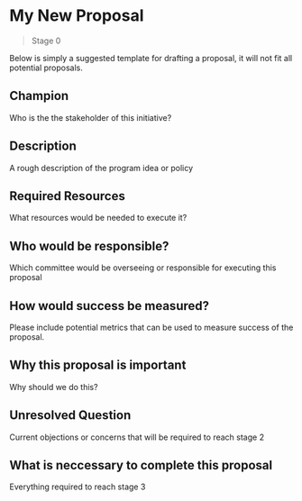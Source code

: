 # My New Proposal
>  Stage 0

Below is simply a suggested template for drafting a proposal, it will not fit all potential proposals.

## Champion

Who is the the stakeholder of this initiative?

## Description

A rough description of the program idea or policy

## Required Resources

What resources would be needed to execute it?

## Who would be responsible?

Which committee would be overseeing or responsible for executing this proposal

## How would success be measured?

Please include potential metrics that can be used to measure success of the proposal.

## Why this proposal is important

Why should we do this?

## Unresolved Question

Current objections or concerns that will be required to reach stage 2

## What is neccessary to complete this proposal

Everything required to reach stage 3
